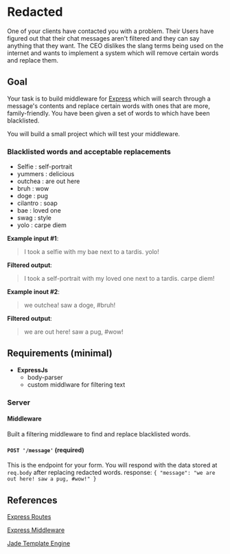 # Redacted

One of your clients have contacted you with a problem. Their Users have figured out that their chat messages aren't filtered and they can say anything that they want. The CEO dislikes the slang terms being used on the internet and wants to implement a system which will remove certain words and replace them.

## Goal
Your task is to build middleware for [Express](http://expressjs.com/4x/api.html) which will search through a message's contents and replace certain words with ones that are more, family-friendly. You have been given a set of words to which have been blacklisted.

You will build a small project which will test your middleware.

### Blacklisted words and acceptable replacements
- Selfie : self-portrait
- yummers : delicious
- outchea : are out here
- bruh : wow
- doge : pug
- cilantro : soap
- bae : loved one
- swag : style
- yolo : carpe diem

**Example input #1**:
> I took a selfie with my bae next to a tardis. yolo!

**Filtered output**:
> I took a self-portrait with my loved one next to a tardis. carpe diem!

**Example inout #2**:
> we outchea! saw a doge, #bruh!

**Filtered output**:
> we are out here! saw a pug, #wow!

## Requirements (minimal)
- **ExpressJs**
	- body-parser
	- custom middlware for filtering text

### Server

#### Middleware
Built a filtering middleware to find and replace blacklisted words.

#### `POST '/message'` (required)
This is the endpoint for your form. You will respond with the data stored at `req.body` after replacing redacted words. response: `{ "message": "we are out here! saw a pug, #wow!" }`

## References
[Express Routes](http://expressjs.com/guide/routing.html#express-router)

[Express Middleware](http://expressjs.com/guide/using-middleware.html)

[Jade Template Engine](http://jade-lang.com/)




